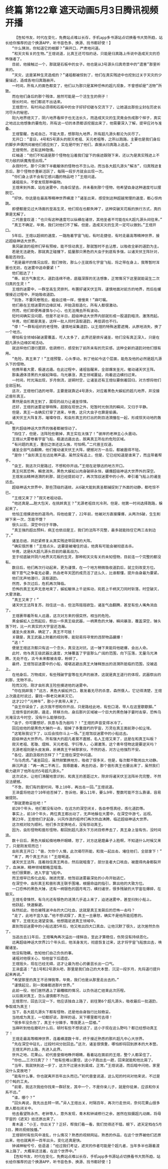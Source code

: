 # 终篇 第122章 遮天动画5月3日腾讯视频开播
        【告知书友，时代在变化，免费站点难以长存，手机app多书源站点切换看书大势所趋，站长给你推荐的这个换源APP，听书音色多、换源、找书都好使！】
       “什么猜测，你知道它的根脚？”麻开口，严肃地问道。
       “和天灾有关的生物。”王煊说道，比真王还可怕的话，只能是归真路上传说中造成天灾的恐怖强者了。
       目前，他接触过一个，那就是石板中的女子。他也是从3号源头归真奇景中的“遗害”那里听来的。
       “天灾，这是某种生灵造成的？”诸祖都被惊到了，他们在真实残迹中也挖到过关于天灾的少量描述，造成各地归真路崩开。
       一时间，所有人的面色都变了，他们以为那只是某种恐怖的超凡现象，不曾想却是“活物”所致。
       而在他们身后的那个残体，居然可能是一个活生生的例子！
       很长时间，他们都说不出话来。
       王煊思忖，有时间必须得和石板中的女子好好切磋与交流下了，让她道出那些尘封在历史长河尽头的秘密。
       阳九地界熄灭了，阴六地界看样子也无法长久，而造成天灾的生灵竟会伤成那个样子，真实之地远比他想象的要危险，所有这一切的本质都该挖掘出来了，他需要深入了解，提早应对与准备。
       王煊警醒，告戒自己，不能大意，想那阳九地界，所有超凡源头都沦为灰尽了。
       无开口：“昔日，4号和5号源头的寂灭老祖、天元老祖等，之所以跑路，主要也是我们身后的脚步声偶然间被他们感应到了，实在是吓到了他们，直接从归真路上逃走。”
       王煊愕然，还有这种隐情。
       红袖道：“他们不知道是那个怪物在沿着我们留下的痕迹跟随下来，还以为是真实残迹上不可力敌的妖魔鬼怪出现。”
       永寂时代，那个只剩下半截躯体的怪物也不怎么动，而当各大超凡源头“解冻”，归真残迹复苏后，那个怪物亦重新活跃了，每隔一段岁月就会出现一次。
       “你们身上该不会有它感兴趣的物品吧？”王煊问道。
       诸祖摇头，不曾发现那种器物。
       王煊来到外面，站在迷雾中，向身后望去，并未看到那个怪物，他希望自身这种速度可以摆脱它。
       “好快，你这是在最高等精神世界横渡？”诸圣出来，感受到这种超越常理的速度，都心惊肉跳。
       即便都是见过大场面的至高生灵，他们现在也都失神了，这种突破天花板的旅行方式，真的算是无解了。
       二代兽皇叹道：“也只有这种速度可以纵横在诸世，其他圣者不可能在6大超凡源头间往来。”
       “真王不确定，毕竟，我们对他们不了解。但是，造成天灾的生灵一定可以做到。”王煊开口。
       5年后，王煊以超纲的速度，一路拖着宇宙飞船，有时走捷径，有时走最高等精神世界，接近超级神话大世界。
       乘风破浪的祖师们早有预桉，能不惊动真王，那就暂时不去沾惹，以吸收全新的道韵为主。
       若是无法避免，那就真正碰撞下，掂量那只黑色的大虫子到底有多强，以诸天伏王阵针对，看能否挡住。
       “若是最坏的情况出现，我们惨败，那么小王就炼化宇宙飞船，将之带在身上，我等暂时浑噩也无妨，在迷雾中逃命要紧！”
       他们抵达了！
       “嘶，前方气象宏大，道韵连绵不绝，底蕴深厚的无法想象，正常情况下这里就能诞生二次归真的生灵！”
       王煊的迷雾中，一群至高生灵排列，布置好诸天伏王阵，谨慎地面对前方的地界，而后在缓慢接近过程中，开始吸收道韵。
       “别急，不要风卷残云，蝗虫过境一样，慢慢来！”麻叮嘱。
       他们悬在王煊迷雾的边缘区域，开始汲取造化，所有人都很激动。
       然而，他们即便再谨慎与小心，也无法掩去所有波动。
       短时间确实没问题，但是不足半日，超级神话大世界内部就形成一股道韵暗流，激荡而起。
       毕竟，他们都是真圣，这样一批人同时汲取道韵，再低调也不行。
       “停！”一群有组织的老怪物，谨慎地采集道韵，以王煊的特殊迷雾遮掩，从原地消失，换了一个地方。
       哪怕有全领域6破迷雾覆盖，可人太多了，此界还是排斥诸圣，他们没有真正深入，只是在超凡源头边缘区域活动。
       就这样他们潜行匿踪，低调修行，感受到了前所未有的充实感，这种全新的道韵对他们很有用。
       “危险，真王来了！”王煊预警，心头季动，到了他如今这个层面，能危及他的必然是超凡源头下的怪物。
       他携带着大雾，极速远遁。在此过程中，诸祖皆醒来，全部爆发圣光，催动诸天伏王阵。
       那条通体漆黑的大蜈蚣降临，乌光暴涨，真王领域蔓延，向着这边横扫过来。
       一时间，时光海出现，岁月倒流，逆朔时空，让诸圣还有王煊似要倒着回归，对方想将他们全部压制。
       这次，王煊他们选的地带，主要是就靠近4号源头，对应着黑色大蜈蚣的超凡地界，并没接近兽形真王。
       果然是虫形真王到了，展现的战力让诸圣惊悚。
       还好，王煊的迷雾足够特殊，超脱在现世之外，短暂时光倒流的瞬间，又归于平静。
       但是，真王一击确实打穿了进来，毕竟，这只大虫子也算是偷袭。
       诸天伏王大阵复苏，璀璨夺目，和虫形真王的打出的刺目涟漪撞在一起，形成惊天动地的轰鸣声。
       整片超级神话大世界的强者都被惊动了。
       “挡住了，但是，法阵险些散掉，真王实在太强了！”彼岸的老神主心头震动。
       王煊以大雾卷着宇宙飞船，极速远遁出去，脱离真王所在的危险区域。
       “有问题的真王，重创之体还这么强，可怕啊。”二代兽王叹道。
       诸圣全部气血翻腾，他们催动诸天伏王大阵，硬撼对方一击后，都被震得不轻。
       “是你！”虫形真王在远处寒声道，虽然没有追上，但是，它已经知道是谁来了，而且带着帮手。
       “虫王，我这次只是路过，不想和你开战。”王煊在足够远的地方开口。
       真王何其恐怖，瞬息消失，黑色大蜈蚣以肉身破碎永恒，碾爆超级神话大世界外的深空。
       王煊发出精神涟漪的刹那，就已经提前动了，再次驾驭迷雾中的小舟，牵引着飞船上的诸圣远去。
       超级神话大世界中，那些顶级的道统，从6破大能到真圣都捕捉到了外面的动静，都吃惊不已。
       “王煊又来了？”寂灭老祖动容。
       “他还真是……胆大包天，在挑衅真王？”无源老祖目光冷冽，但是，他第一时间选择跑路，躲起来了。
       他怕王煊摸进他的道场内，将他给废了，22年前，他被对方直接攥爆，从两次6破，生生削掉下来一次，怎能不憷？
       很久以后，深空中归于平静。
       “真王强的超出预料，病王也依旧是王，我们的法阵不完整，最多就能挡住它两三击到边了。”
       诸圣总结，并赶紧修复从真实残迹带回来的大阵。
       “确实很厉害！”王煊点头，这要是被堵住的话，他真有可能会被彻底击杀。
       毕竟，这是6大超凡源头目前的最高战力。
       至于彻底破开阴六地界天花板的生灵，那种和天灾有关的未知怪物，目前连一个完整的都没有。
       数日后，他们再次行动起来，更为谨慎，在一个地方稍微吸收道韵后，就立刻改变方位。
       眼下意气之争毫无必要，热血老年天团的成员活了这么久，比谁都懂，提升自身最为要紧。
       他们无声地潜行，汲取道韵。
       然而，多次过后，危机再次降临。
       恐怖的真王无声无息地来了，蜈蚣躯体上千足挥动，宛若上千柄天刀同时斩落，时空破灭，大雾溃散。
       “真王又来了！”
       诸天伏王法阵复苏，挡住这一击，但法阵摇摇欲坠，诸圣气血翻腾，甚至有些人嘴角淌血了。
       王煊裹带着所有人远遁，这次对方来的很突然，相当的危险。
       黑金蜈蚣人立而起后，祭出一件真王级武器，一柄黑色的大锤，瞬间暴涨，覆盖深空，锤头落下时，比一片真实的大宇宙还浩瀚。
       诸圣头皮发麻，确定了，真王不可敌！
       关键是，真王武器上附着的规则等，能轻易将寻常的违禁物品碾爆！
       “逃！”
       便是王煊这次都只有这一个念头，真没法对抗，这一锤下来能将他砸爆，会出人命。
       此时，他与真王级武器比速度，大锤覆盖了宇宙那么广阔的范围，向下压落，无量乌光沸腾，无处不在，古今未来都被击穿，粉碎了。
       最终，王煊驾驭迷雾中的小船，堪堪逃避出真王大锤释放出的涟漪所抵临的范围，没被追上。
       在他身后，万物成灰，有些残破宇宙等在无声的崩溃，这就是真王道行的体现，武器祭出的刹那，无物不杀。
       险而又险，刚才虫形真王险些摸进他的迷雾中。
       “你在挑衅我？”远方，黑色大蜈蚣开口，散发着无尽的杀意，森然慑人。它记得清楚，王煊上次遁走时说过，要找一群老兄弟来灭它。
       这才22个“元神年”，那小子真带人来了。
       “虫王你误会了，此次我不想和你开战，只是路经此地，有些口渴，带人在这里歇歇脚。”
       王煊传音的刹那，遁走，转移方向，身后那片区域被一个巨大的黑色锤子霎时击穿，恐怖乌光淹没古今时空，没有什么能够挡住。
       “虫子，你可要想好，执意与吾为敌吗？！”王煊的声音变得冰冷了。
       回应给他的是黑色大锤的一击，毁掉了多重腐朽的宇宙，万灵在真王面前渺小如尘埃。
       “这笔账我记下了，以后会找你斗上一场。”王煊驾驭迷雾中的小船远去。
       超级神话大世界内，所有强大的超凡者莫不震撼，名人王煊又来了，这是在和真王叫板？
       寂灭老祖、茗璇、熠辉、天元老祖、宇衍等人，心潮激荡，这个青年怪物这是要逆天吗？
       无源老祖则是头皮发麻，祈祷真王干掉那家伙，不然的话，对方让他强烈不安。
       “各位，道韵汲取的怎样了？”王煊在深空中问道。
       “马马虎虎。”诸圣回应，虽然频繁换地方，吸收了很多天，但是，每次都不敢闹出大动静。
       麻沉声道：“再一再二不再三，我琢磨着，再去的话，那个兽形真王也要出来了，虽然我们极力避开了他所在的5号超凡源头。”
       这次试水，让他们清醒地意识到，和真王的差距过大，除非将诸天伏王法阵补充完整，不然没法硬撼。
       “不急，我们有的是时间，等上10年，再出击一回。”王煊说道。
       王泽盛将他这个10年给否掉了，告诉他，要么11年，要么9年，整数可能不怎么靠谱，容易被提防。
       “那就更稳妥些吧！”
       前20个年头，他们都没有动作，在远方的深空闭关，各自参悟真经，炼化道韵等。
       事实上，前10个年头，两位真王都出动了，无声地躲在大雾中，在深空中游弋，巡视。
       第23年，王煊他们才起身，兴风作浪的祖师们再次热血沸腾，临近超级神话大世界。
       这次相对较为顺利，他们多次变换地点，没有惊动真王。
       因为，虫形怪物和兽形怪物，都回到超凡源头下方闭目修养去了，真王身上皆有伤，没时间浪。
       数十日后，黑色大蜈蚣倏地睁开眼睛，怒了，对方这是蹬鼻子上脸啊，不知道什么时候又来了，只是刚发现而已！
       虫形真王开口：“兽，欠你个人情，此次竭尽所能，和我一起出击，堵住他们，全部拿下！”
       “来了，两个真王齐出！”王煊喝道。
       诸天伏王法阵，连着挡住真王两击，然后就暗澹了，部分圣者大口咳血，被震得肉身都裂开了，血淋淋，精神领域都略显暗澹。
       他们很果断，进入宇宙飞船中。
       而王煊早已炼化此船，揣进兜里，他驾驭迷雾最深处的小舟开始逃亡。
       在深空中，虫形真王和兽形真王联手围堵，根据命运的指引，算出他的大致方位。
       一口恐怖的黑色大锤，还有一柄银色的圆月弯刀，横扫诸世，很多残破的大宇宙在爆碎，在毁灭。
       王煊毛骨悚然，有乌光还有银色的涟漪几乎追上来了，迫进迷雾中，甚至扫到小船上。
       他跃起，快速躲避。
       纵然如此，他也被残波冲击的大口吐血，这就是真王发飙后的恐怖一击吗？
       “走了，此地不宜久留。”他不想试探了，真王一旦暴怒，确实不是他所能招惹的。
       眼下，王煊无比渴望变强，他想踏足进真王领域中。
       直到驾驭迷雾中的小船远渡5年后，他又咳出四大口真血，让他沉默了很久，这次居然负伤了。
       当逃出去11年后，王煊嘴角再次溢出一缕鲜血，至此才算稳住，伤势没有持续恶化。
       远离超级神话大世界21个年头后，他浑身发光，彻底恢复过来，这才将宇宙飞船放出去，唤醒诸圣。
       他没有隐瞒，告知他们自己负伤的事。
       诸祖对他很关心，怕他留下后遗症。
       王煊摇头，现在已经无碍，这才让最为担心的姜芸长出一口气。
       王泽盛道：“去1号和2号源头吧，那里是我们自己的大本营，沉淀一段岁月，先将道行提升起来再说。”
       “希望那里的真王不忌惮我等，毕竟，我们也是从那里走出去的。”
       “谨慎起见，别一窝蜂都进那片世界。”
       此前一役，他们居然遇上了最糟糕的情况，以负伤逃亡结束此次历程。
       以后面对真王，怎么谨慎都不为过。
       王煊思忖，回去沉淀一下，他应该独自上路了，前往第6个超凡源头，吸收最后一批道韵，争取成为真王！
       当下，各大超凡源头下都有怪物，还是他自身独行比较稳妥。
       当他成为真王，一切都好说，那样的话，天下哪里都可去得！
       “很多年没负伤了，真王十分棘手，等我更上一层楼。”
       当麻听到他在磨叽什么后，顿时有些不想说话了，这小子现在这么野吗？都已经想动真王了！
       王煊走最高等精神世界，连着横渡数十年，终于接近熟悉的那片超凡中心大世界。
       “先在深空中驻扎，过段时间分批回去。”这次，诸圣很慎重，哪怕即将回到原本的大本营。
       王煊无声的上路，先进入此界。
       世外之地，花果山，初代兽皇倏地睁开眼睛，看着站在面前的王煊，整个人都呆住了。
       “你也……三次归真了？！”他有些难以置信，这小子跑出去一趟，回来就能和他比肩了。
       “当年，我就快到这一步了，这次不过是水到渠成，正常。”王煊说道，而后暗中问他，家里没什么变故吧？
       “能有什么事，你也就离开百年出头而已。”初代兽皇说道，这么短的时间对他来说，不过是打个盹的工夫。
       “前辈，我这次我给你找来一群好友，其中一个，不是你亲儿子，就是你徒弟，应该和你关系不远。”
       “谁，哪个？”
       “回头再说，我先出去转一转。”异人王煊出关，时隔百年，再次行走世间，奈何花果山很多故人都在闭关中。
       他去看望陈永杰、老钟等人，意外发现，青木和钟诚修行之余，居然在拍摄超凡动画，将母宇宙的《遮天》给还原出来了。
       青木道：“小王，你出关了？正好，帮我们看一看，我们觉得还不错。眼下，遮天定档在5月3日，腾讯视频独播。”
       王煊顿时有些风中凌乱，什么情况？熟悉的视频网站，熟悉的作品，在这个世界被他们还原出来，他也就离开一百年出头，变化还真是快。
       钟诚神秘兮兮，低语道：“经过我们考证，遮天的作者可能是个超凡者，当年多半也跟着渡海上路了，大概率还活着，在这个世界中。”
       【告知书友，时代在变化，免费站点难以长存，手机app多书源站点切换看书大势所趋，站长给你推荐的这个换源APP，听书音色多、换源、找书都好使！】